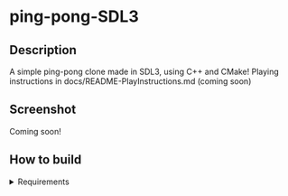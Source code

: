 # ping-pong-SDL3
## Description
A simple ping-pong clone made in SDL3, using C++ and CMake! Playing instructions in docs/README-PlayInstructions.md (coming soon)
## Screenshot
Coming soon!
## How to build
<details>
  <summary>Requirements</summary>
  <br>
  <ul>
    <li>C++11 or higher</li>
    <li>CMake version 3.10.0 or higher</li>
    <li>Git</li>
  </ul>
</details>
